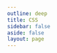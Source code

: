 ```yaml
---
outline: deep
title: CSS
sidebar: false
aside: false
layout: page
---
```


<base-index :title="$frontmatter.title"/>
